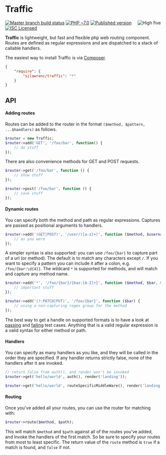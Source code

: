 # Traffic

<img src="http://i.giphy.com/NLnIvegC9v5S.gif" alt="High five" align="right">

[![Master branch build status][ico-build]][travis]
[![PHP ~7.0][ico-engine]][lang]
[![Published version][ico-package]][package]
[![ISC Licensed][ico-license]][license]

**Traffic** is lightweight, but fast and flexible php web routing component. Routes are defined as regular expressions and are dispatched to a stack of callable handlers.

The easiest way to install Traffic is via [Composer][package].

```json
{
    "require": {
        "silawrenc/traffic": "*"
    }
}
```

## API

#### Adding routes
Routes can be added to the router in the format `($method, $pattern, ...$handlers)` as follows.
```php
$router = new Traffic;
$router->add('GET', '/foo/bar', function() {
    // do stuff
});
```

There are also convenience methods for GET and POST requests.
```php
$router->get('/foo/bar', function () {
    // show stuff
});

$router->post('/foo/bar', function () {
    // save stuff
});
```

#### Dynamic routes
You can specify both the method and path as regular expressions. Captures are passed as positional arguments to handlers.
```php
$router->add('(GET|POST)', '/user/([a-z]+)', function ($method, $username) {
    // as you were
});
```

A simpler syntax is also supported: you can use `/foo/{bar}` to capture part of a url (or method). The default is to match any characters except `/`. If you want to specify a pattern you can include it after a colon, e.g. `/foo/{bar:\d{4}}`. The wildcard `*` is supported for methods, and will match and capture any method name.
```php
$router->add('*', '/foo/{bar}/{baz:[A-Z]+}', function ($method, $bar, $baz) {
    // important stuff
});

$router->add('(?:PATCH|PUT)', '/foo/{bar}', function ($bar) {
    // using a non-capturing regex group for the method
});
```

The best way to get a handle on supported formats is to have a look at [passing](/test/lib/matches.php) and [failing](/test/lib/misses.php) test cases. Anything that is a valid regular expression is a valid syntax for either method or path.

#### Handlers
You can specify as many handlers as you like, and they will be called in the order they are specified. If any handler returns strictly false, none of the handlers after it are invoked.
```php
// return false from auth(), and render won't be invoked
$router->get('hello/world', auth(), render('landing'));

$router->get('hello/world', routeSpecificMiddleWare(), render('landing'), otherMiddleWare());
```

#### Routing
Once you've added all your routes, you can use the router for matching with:
```php
$router->route($method, $path);
```
This will match `$method` and `$path` against all of the routes you've added, and invoke the handlers of the first match. So be sure to specify your routes from most to least specific. The return value of the `route` method is `true` if a match is found, and `false` if not.


[travis]: https://travis-ci.org/silawrenc/traffic
[package]: https://packagist.org/packages/silawrenc/traffic
[lang]: http://php.net
[ico-build]: http://img.shields.io/travis/silawrenc/traffic/master.svg?style=flat
[ico-engine]: http://img.shields.io/badge/php-~7.0-8892BF.svg?style=flat
[ico-license]: http://img.shields.io/packagist/l/silawrenc/traffic.svg?style=flat
[ico-package]: http://img.shields.io/packagist/v/silawrenc/traffic.svg?style=flat
[license]: LICENSE
